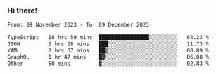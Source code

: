 ### Hi there!

<!--START_SECTION:waka-->

```txt
From: 09 November 2023 - To: 09 December 2023

TypeScript   18 hrs 59 mins  ████████████████░░░░░░░░░   64.23 %
JSON         3 hrs 28 mins   ███░░░░░░░░░░░░░░░░░░░░░░   11.73 %
YAML         2 hrs 37 mins   ██▒░░░░░░░░░░░░░░░░░░░░░░   08.89 %
GraphQL      1 hr 47 mins    █▓░░░░░░░░░░░░░░░░░░░░░░░   06.08 %
Other        50 mins         ▓░░░░░░░░░░░░░░░░░░░░░░░░   02.83 %
```

<!--END_SECTION:waka-->
